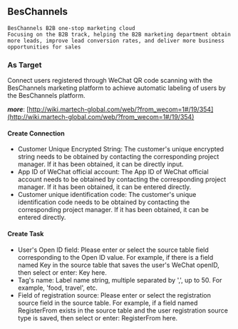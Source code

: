 ## BesChannels
    BesChannels B2B one-stop marketing cloud
    Focusing on the B2B track, helping the B2B marketing department obtain more leads, improve lead conversion rates, and deliver more business opportunities for sales

### As Target

Connect users registered through WeChat QR code scanning with the BesChannels marketing platform to achieve automatic labeling of users by the BesChannels platform.

***more***: [http://wiki.martech-global.com/web/?from_wecom=1#/19/354](http://wiki.martech-global.com/web/?from_wecom=1#/19/354)

#### Create Connection

- Customer Unique Encrypted String: The customer's unique encrypted string needs to be obtained by contacting the corresponding project manager. If it has been obtained, it can be directly input.
- App ID of WeChat official account: The App ID of WeChat official account needs to be obtained by contacting the corresponding project manager. If it has been obtained, it can be entered directly.
- Customer unique identification code: The customer's unique identification code needs to be obtained by contacting the corresponding project manager. If it has been obtained, it can be entered directly.

#### Create Task

- User's Open ID field: Please enter or select the source table field corresponding to the Open ID value. For example, if there is a field named Key in the source table that saves the user's WeChat openID, then select or enter: Key here.
- Tag's name: Label name string, multiple separated by ',', up to 50. For example, 'food, travel', etc.
- Field of registration source: Please enter or select the registration source field in the source table. For example, if a field named RegisterFrom exists in the source table and the user registration source type is saved, then select or enter: RegisterFrom here.